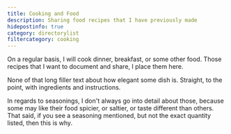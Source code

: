 ```yaml
---
title: Cooking and Food
description: Sharing food recipes that I have previously made
hidepostinfo: true
category: directorylist
filtercategory: cooking
---
```


On a regular basis, I will cook dinner, breakfast, or some other food. Those recipes that 
I want to document and share, I place them here. 

None of that long filler text about how elegant some dish is. Straight, to the point, with 
ingredients and instructions.

In regards to seasonings, I don't always go into detail about those, because some may like their
food spicier, or saltier, or taste different than others. That said, if you see a seasoning 
mentioned, but not the exact quantity listed, then this is why.
